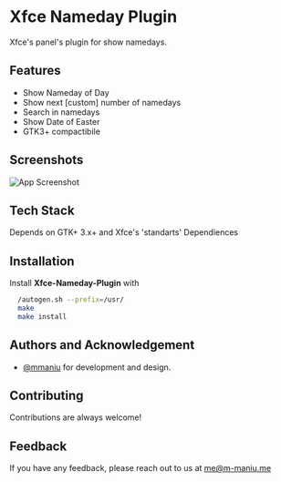 
# Xfce Nameday Plugin

Xfce's panel's plugin for show namedays.




## Features

- Show Nameday of Day
- Show next [custom] number of namedays
- Search in namedays
- Show Date of Easter
- GTK3+ compactibile

  
## Screenshots

![App Screenshot](https://github.com/mmaniu/xfce-nameday-plugin/blob/main/screenshot/img.png?raw=true)

  
## Tech Stack

Depends on GTK+ 3.x+ and Xfce's 'standarts' Dependiences

  
## Installation 

Install **Xfce-Nameday-Plugin** with 

```bash 
  /autogen.sh --prefix=/usr/
  make
  make install 
```
    
## Authors and Acknowledgement

- [@mmaniu](https://www.github.com/mmaniu) for development and design.

  
## Contributing

Contributions are always welcome!


  
## Feedback

If you have any feedback, please reach out to us at me@m-maniu.me

  
